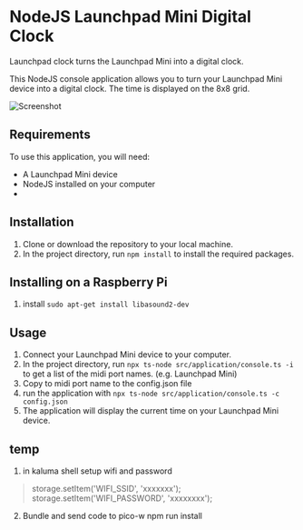 # NodeJS Launchpad Mini Digital Clock
Launchpad clock turns the Launchpad Mini into a digital clock.

This NodeJS console application allows you to turn your Launchpad Mini device into a digital clock. The time is displayed on the 8x8 grid.

![Screenshot](LaunchpadClock.jpg)


## Requirements

To use this application, you will need:

-   A Launchpad Mini device
-   NodeJS installed on your computer
-

## Installation

1.  Clone or download the repository to your local machine.
2.  In the project directory, run `npm install` to install the required packages.

## Installing on a Raspberry Pi

1. install `sudo apt-get install libasound2-dev`
## Usage

1.  Connect your Launchpad Mini device to your computer.
2.  In the project directory, run `npx ts-node src/application/console.ts -i` to get a list of the midi port names. (e.g. Launchpad Mini)
3.  Copy to midi port name to the config.json file
4.  run the application with `npx ts-node src/application/console.ts -c config.json`
5.  The application will display the current time on your Launchpad Mini device.



## temp


1. in kaluma shell setup wifi and password

> storage.setItem('WIFI_SSID', 'xxxxxxx');
> storage.setItem('WIFI_PASSWORD', 'xxxxxxxx');


2. Bundle and send code to pico-w
npm run install


